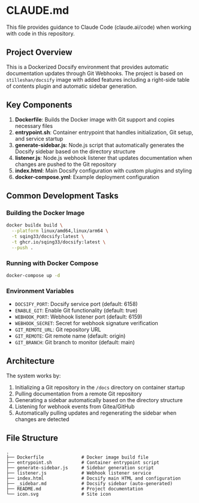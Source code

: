 # CLAUDE.md

This file provides guidance to Claude Code (claude.ai/code) when working with code in this repository.

## Project Overview

This is a Dockerized Docsify environment that provides automatic documentation updates through Git Webhooks. The project is based on `stilleshan/docsify` image with added features including a right-side table of contents plugin and automatic sidebar generation.

## Key Components

1. **Dockerfile**: Builds the Docker image with Git support and copies necessary files
2. **entrypoint.sh**: Container entrypoint that handles initialization, Git setup, and service startup
3. **generate-sidebar.js**: Node.js script that automatically generates the Docsify sidebar based on the directory structure
4. **listener.js**: Node.js webhook listener that updates documentation when changes are pushed to the Git repository
5. **index.html**: Main Docsify configuration with custom plugins and styling
6. **docker-compose.yml**: Example deployment configuration

## Common Development Tasks

### Building the Docker Image
```bash
docker buildx build \
  --platform linux/amd64,linux/arm64 \
  -t sqing33/docsify:latest \
  -t ghcr.io/sqing33/docsify:latest \
  --push .
```

### Running with Docker Compose
```bash
docker-compose up -d
```

### Environment Variables
- `DOCSIFY_PORT`: Docsify service port (default: 6158)
- `ENABLE_GIT`: Enable Git functionality (default: true)
- `WEBHOOK_PORT`: Webhook listener port (default: 6159)
- `WEBHOOK_SECRET`: Secret for webhook signature verification
- `GIT_REMOTE_URL`: Git repository URL
- `GIT_REMOTE`: Git remote name (default: origin)
- `GIT_BRANCH`: Git branch to monitor (default: main)

## Architecture

The system works by:
1. Initializing a Git repository in the `/docs` directory on container startup
2. Pulling documentation from a remote Git repository
3. Generating a sidebar automatically based on the directory structure
4. Listening for webhook events from Gitea/GitHub
5. Automatically pulling updates and regenerating the sidebar when changes are detected

## File Structure
```
.
├── Dockerfile              # Docker image build file
├── entrypoint.sh           # Container entrypoint script
├── generate-sidebar.js     # Sidebar generation script
├── listener.js             # Webhook listener service
├── index.html              # Docsify main HTML and configuration
├── _sidebar.md             # Docsify sidebar (auto-generated)
├── README.md               # Project documentation
└── icon.svg                # Site icon
```